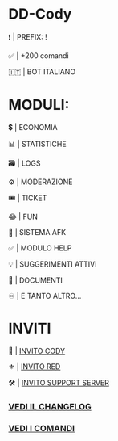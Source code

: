# DD-Cody
:exclamation: | PREFIX: !

:white_check_mark: | +200 comandi

🇮🇹 | BOT ITALIANO

# MODULI:

:heavy_dollar_sign: | ECONOMIA

:bar_chart: | STATISTICHE

🗃️ | LOGS

:gear: | MODERAZIONE

:tickets: | TICKET

:joy: | FUN

:night_with_stars: | SISTEMA AFK

:white_check_mark: | MODULO HELP

:bulb: | SUGGERIMENTI ATTIVI

📄 | DOCUMENTI

:infinity: | E TANTO ALTRO...


# INVITI

🔰 | [INVITO CODY](https://discordapp.com/oauth2/authorize?client_id=705720271364947998&scope=bot&permissions=2146958847) 

⚜️ | [INVITO RED](https://discord.gg/s7ccsuT)

🛠️ | [INVITO SUPPORT SERVER](https://discord.gg/K2q8PFg) 

### [VEDI IL CHANGELOG](https://github.com/IsD4n73/DD-Cody/blob/master/Changelog.md) 
### [VEDI I COMANDI](https://github.com/IsD4n73/DD-Cody/blob/Cody-comandi/Comadi.md) 
